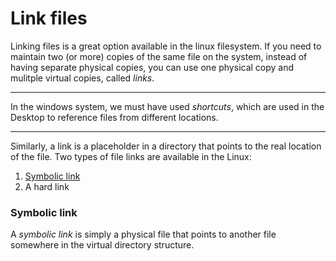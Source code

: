 # Link files

Linking files is a great option available in the linux filesystem. If you need to maintain two (or more) copies of the same file on the system, instead of having separate physical copies, you can use one physical copy and mulitple virtual copies, called *links*. 

----------

In the windows system, we must have used *shortcuts*, which are used in the Desktop to reference files from different locations.

----------


Similarly, a link is a placeholder in a directory that points to the real location of the file. Two types of file links are available in the Linux:

1. [Symbolic link](symbolic-link)
2. A hard link


### Symbolic link

A *symbolic link* is simply a physical file that points to another file somewhere in the virtual directory structure.